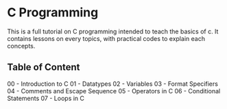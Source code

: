 # C Programming
This is a full tutorial on C programming intended to teach the basics of c.
It contains lessons on every topics, with practical codes to explain each concepts.

## Table of Content
00 - Introduction to C
01 - Datatypes
02 - Variables
03 - Format Specifiers
04 - Comments and Escape Sequence
05 - Operators in C
06 - Conditional Statements
07 - Loops in C